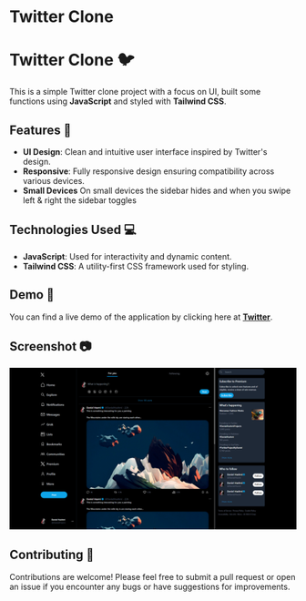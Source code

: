 # Twitter Clone
 
# Twitter Clone 🐦

This is a simple Twitter clone project with a focus on UI, built some functions using **JavaScript** and styled with **Tailwind CSS**.

## Features 🚀

- **UI Design**: Clean and intuitive user interface inspired by Twitter's design.
- **Responsive**: Fully responsive design ensuring compatibility across various devices.
- **Small Devices** On small devices the sidebar hides and when you swipe left & right the sidebar toggles

## Technologies Used 💻

- **JavaScript**: Used for interactivity and dynamic content.
- **Tailwind CSS**: A utility-first CSS framework used for styling.

## Demo 🎥

You can find a live demo of the application by clicking here at <a href="https://twitter-clone.freewebhostmost.com/"><b>Twitter</b></a>.

## Screenshot 📷

![Screenshot 1](images/img.png)

## Contributing 🤝

Contributions are welcome! Please feel free to submit a pull request or open an issue if you encounter any bugs or have suggestions for improvements.
